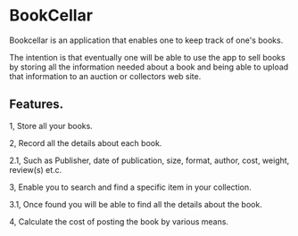 # BookCellar

Bookcellar is an application that enables one to keep track of one's books.

The intention is that eventually one will be able to use the app to sell books by storing all the information needed about a book and being able to upload that information to an auction or collectors web site.

Features.
---------

1, Store all your books.

2, Record all the details about each book.

2.1, Such as Publisher, date of publication, size, format, author, cost, weight, review(s) et.c.

3, Enable you to search and find a specific item in your collection.

3.1, Once found you will be able to find all the details about the book.

4, Calculate the cost of posting the book by various means.
